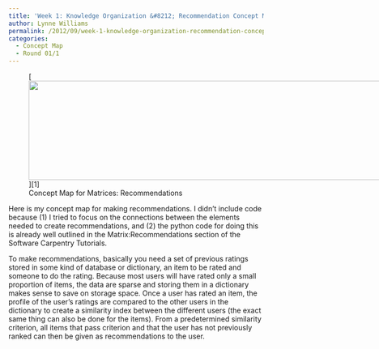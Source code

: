 ```yaml
---
title: 'Week 1: Knowledge Organization &#8212; Recommendation Concept Map'
author: Lynne Williams
permalink: /2012/09/week-1-knowledge-organization-recommendation-concept-map/
categories:
  - Concept Map
  - Round 01/1
---
```

<figure id="attachment_256" style="width: 707px;" class="wp-caption alignnone">[<img class="size-large wp-image-256" title="Recommendations_conceptmap" src="http://teaching.software-carpentry.org/wp-content/uploads/2012/09/Recommendations_conceptmap-1024x285.png" alt="" width="707" height="196" />][1]<figcaption class="wp-caption-text">Concept Map for Matrices: Recommendations</figcaption></figure> 
Here is my concept map for making recommendations. I didn&#8217;t include code because (1) I tried to focus on the connections between the elements needed to create recommendations, and (2) the python code for doing this is already well outlined in the Matrix:Recommendations section of the Software Carpentry Tutorials.

To make recommendations, basically you need a set of previous ratings stored in some kind of database or dictionary, an item to be rated and someone to do the rating. Because most users will have rated only a small proportion of items, the data are sparse and storing them in a dictionary makes sense to save on storage space. Once a user has rated an item, the profile of the user&#8217;s ratings are compared to the other users in the dictionary to create a similarity index between the different users (the exact same thing can also be done for the items). From a predetermined similarity criterion, all items that pass criterion and that the user has not previously ranked can then be given as recommendations to the user.

 [1]: http://teaching.software-carpentry.org/wp-content/uploads/2012/09/Recommendations_conceptmap.png
